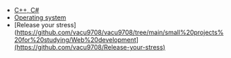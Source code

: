 * [C++, C#](https://github.com/vacu9708/vacu9708/tree/main/small%20projects%20for%20studying/C%2B%2B%2C%20C%23)
* [Operating system](https://github.com/vacu9708/vacu9708/tree/main/small%20projects%20for%20studying/Operating%20system)
* [Release your stress](https://github.com/vacu9708/vacu9708/tree/main/small%20projects%20for%20studying/Web%20development](https://github.com/vacu9708/Release-your-stress)

